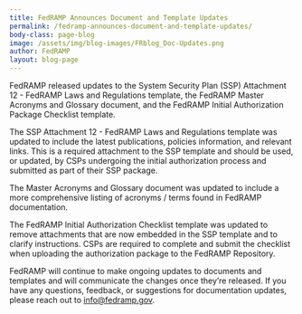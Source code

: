 ```yaml
---
title: FedRAMP Announces Document and Template Updates
permalink: /fedramp-announces-document-and-template-updates/
body-class: page-blog
image: /assets/img/blog-images/FRblog_Doc-Updates.png
author: FedRAMP
layout: blog-page
---
```


FedRAMP released updates to the System Security Plan (SSP) Attachment 12 - FedRAMP Laws and Regulations template, the FedRAMP Master Acronyms and Glossary document, and the FedRAMP Initial Authorization Package Checklist template.

The SSP Attachment 12 - FedRAMP Laws and Regulations template was updated to include the latest publications, policies information, and relevant links. This is a required attachment to the SSP template and should be used, or updated, by CSPs undergoing the initial authorization process and submitted as part of their SSP package.

The Master Acronyms and Glossary document was updated to include a more comprehensive listing of acronyms / terms found in FedRAMP documentation.

The FedRAMP Initial Authorization Checklist template was updated to remove attachments that are now embedded in the SSP template and to clarify instructions. CSPs are required to complete and submit the checklist when uploading the authorization package to the FedRAMP Repository.

FedRAMP will continue to make ongoing updates to documents and templates and will communicate the changes once they’re released. If you have any questions, feedback, or suggestions for documentation updates, please reach out to info@fedramp.gov.
